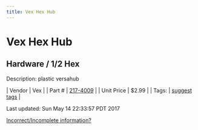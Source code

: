 ```yaml
---
title: Vex Hex Hub
---
```


# Vex Hex Hub
## Hardware / 1/2 Hex
Description: 	plastic versahub 

| Vendor | Vex | 
| Part # | [217-4009](http://www.vexrobotics.com/vexpro/motion/wheels-and-hubs/versahubs.html) | 
| Unit Price | $2.99 | 
| Tags: | [suggest tags](https://docs.google.com/forms/d/e/1FAIpQLSeWyY8v3RgOty-MyWmh9U0iivNYN_molChYyS-0U-o-kOAv_g/viewform) | 

Last updated: Sun May 14 22:33:57 PDT 2017

 [Incorrect/Incomplete information?](https://docs.google.com/forms/d/e/1FAIpQLSeWyY8v3RgOty-MyWmh9U0iivNYN_molChYyS-0U-o-kOAv_g/viewform)